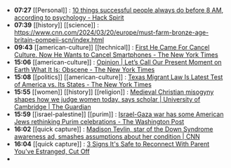- **07:27** [[Personal]] : [10 things successful people always do before 8 AM, according to psychology - Hack Spirit](https://hackspirit.com/things-successful-people-always-do-before-8-am-according-to-psychology/ "10 things successful people always do before 8 AM, according to psychology - Hack Spirit")
- **07:39** [[history]] [[science]] : https://www.cnn.com/2024/03/20/europe/must-farm-bronze-age-britain-pompeii-scn/index.html
- **09:43** [[american-culture]] [[technical]] : [First He Came For Cancel Culture. Now He Wants to Cancel Smartphones - The New York Times](https://www.nytimes.com/2024/03/23/business/jonathan-haidt-smartphones-coddling.html?auth=login-google1tap&login=google1tap "First He Came For Cancel Culture. Now He Wants to Cancel Smartphones - The New York Times")
- **15:06** [[american-culture]] : [Opinion | Let’s Call Our Present Moment on Earth What It Is: Obscene - The New York Times](https://www.nytimes.com/2024/03/23/opinion/oil-gas-plastic-future.html "Opinion | Let’s Call Our Present Moment on Earth What It Is: Obscene - The New York Times")
- **15:08** [[politics]] [[american-culture]] : [Texas Migrant Law Is Latest Test of America vs. Its States - The New York Times](https://www.nytimes.com/2024/03/20/us/politics/texas-law-states-immigration-migrants.html "Texas Migrant Law Is Latest Test of America vs. Its States - The New York Times")
- **15:55** [[women]] [[history]] [[religion]] : [Medieval Christian misogyny shapes how we judge women today, says scholar | University of Cambridge | The Guardian](https://www.theguardian.com/education/2024/mar/23/medieval-christian-misogyny-shapes-how-we-judge-women-today-says-scholar "Medieval Christian misogyny shapes how we judge women today, says scholar | University of Cambridge | The Guardian")
- **15:59** [[israel-palestine]] [[purim]] : [Israel-Gaza war has some American Jews rethinking Purim celebrations - The Washington Post](https://www.washingtonpost.com/dc-md-va/2024/03/23/purim-celebration-israel-gaza/ "Israel-Gaza war has some American Jews rethinking Purim celebrations - The Washington Post")
- **16:02** [[quick capture]] : [Madison Tevlin, star of the Down Syndrome awareness ad, smashes assumptions about her condition | CNN](https://www.cnn.com/2024/03/22/health/down-syndrome-ad-madison-tevlin-wellness-cec/index.html "Madison Tevlin, star of the Down Syndrome awareness ad, smashes assumptions about her condition | CNN")
- **16:04** [[quick capture]] : [3 Signs It's Safe to Reconnect With Parent You've Estranged, Cut Off](https://www.businessinsider.com/reconnect-with-estranged-parent-cut-off-2024-3 "3 Signs It's Safe to Reconnect With Parent You've Estranged, Cut Off")
-